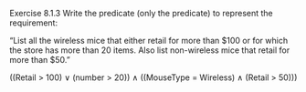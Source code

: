 Exercise 8.1.3
Write the predicate (only the predicate) to represent the requirement:
	
“List all the wireless mice that either retail for more than $100 or for which the store has more than 20 items. Also list non-wireless mice that retail for more than $50.”
	
((Retail > 100) ∨ (number > 20)) ∧ ((MouseType = Wireless) ∧ (Retail > 50)))